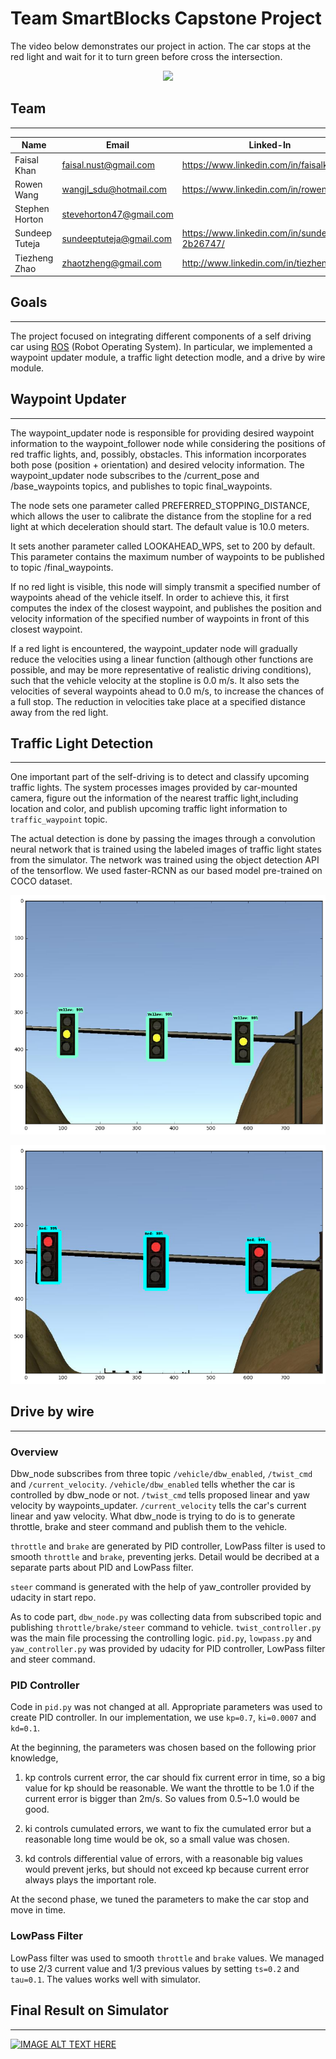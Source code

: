 # Team SmartBlocks Capstone Project 

The video below demonstrates our project in action. The car stops at the red light and wait for it to turn green before cross the intersection.

<p align=center>
	<img src=imgs/carnd_capstone.gif/>
</p>

## Team
---

| Name        |Email           | Linked-In  |
| ------------- |-------------| -----|
| Faisal Khan |    faisal.nust@gmail.com | https://www.linkedin.com/in/faisalkhan83/ |
| Rowen Wang      | wangjl_sdu@hotmail.com      |  https://www.linkedin.com/in/rowenw/ |
| Stephen Horton |stevehorton47@gmail.com     |     |
| Sundeep Tuteja | sundeeptuteja@gmail.com|https://www.linkedin.com/in/sundeep-t-2b26747/|
|Tiezheng Zhao |zhaotzheng@gmail.com|http://www.linkedin.com/in/tiezhengzhao|


## Goals
---

The project focused on integrating different components of a self driving car using [ROS](http://www.ros.org/) (Robot Operating System). In particular, we implemented a waypoint updater module, a traffic light detection modle, and a drive by wire module.  

## Waypoint Updater
---

The waypoint_updater node is responsible for providing desired waypoint information to the waypoint_follower node while considering the positions of red traffic lights, and, possibly, obstacles. This information incorporates both pose (position + orientation) and desired velocity information. The waypoint_updater node subscribes to the /current_pose and /base_waypoints topics, and publishes to topic final_waypoints.

The node sets one parameter called PREFERRED_STOPPING_DISTANCE, which allows the user to calibrate the distance from the stopline for a red light at which deceleration should start. The default value is 10.0 meters.

It sets another parameter called LOOKAHEAD_WPS, set to 200 by default. This parameter contains the maximum number of waypoints to be published to topic /final_waypoints.

If no red light is visible, this node will simply transmit a specified number of waypoints ahead of the vehicle itself. In order to achieve this, it first computes the index of the closest waypoint, and publishes the position and velocity information of the specified number of waypoints in front of this closest waypoint.

If a red light is encountered, the waypoint_updater node will gradually reduce the velocities using a linear function (although other functions are possible, and may be more representative of realistic driving conditions), such that the vehicle velocity at the stopline is 0.0 m/s. It also sets the velocities of several waypoints ahead to 0.0 m/s, to increase the chances of a full stop. The reduction in velocities take place at a specified distance away from the red light.


## Traffic Light Detection
---

One important part of the self-driving is to detect and classify upcoming traffic lights. The system processes images provided by car-mounted camera, figure out the information of the nearest traffic light,including location and color, and publish upcoming traffic light information to ```traffic_waypoint``` topic. 

The actual detection is done by passing the images through a convolution neural network that is trained using the labeled images of traffic light states from the simulator. The network was trained using the object detection API of the tensorflow. We used faster-RCNN as our based model pre-trained on COCO dataset.

<p align=center>
	<img src='./imgs/tl1.png'>
</p>

<p align=center>
	<img src='./imgs/tl2.png'>
</p>

## Drive by wire
---
### Overview

Dbw\_node subscribes from three topic ```/vehicle/dbw_enabled```, ```/twist_cmd``` and ```/current_velocity```. ```/vehicle/dbw_enabled``` tells whether the car is controlled by dbw\_node or not. ```/twist_cmd``` tells proposed linear and yaw velocity by waypoints\_updater. ```/current_velocity``` tells the car's current linear and yaw velocity.
What dbw\_node is trying to do is to generate throttle, brake and steer command and publish them to the vehicle.

```throttle``` and ```brake``` are generated by PID controller, LowPass filter is used to smooth ```throttle``` and ```brake```, preventing jerks. Detail would be decribed at a separate parts about PID and LowPass filter.

```steer``` command is generated with the help of yaw_controller provided by udacity in start repo. 

As to code part, ```dbw_node.py``` was collecting data from subscribed topic and publishing ```throttle/brake/steer``` command to vehicle. ```twist_controller.py``` was the main file processing the controlling logic. ```pid.py```, ```lowpass.py``` and ```yaw_controller.py``` was provided by udacity for PID controller, LowPass filter and steer command. 

### PID Controller

Code in ```pid.py``` was not changed at all. Appropriate parameters was used to create PID controller. In our implementation, we use ```kp=0.7```, ```ki=0.0007``` and ```kd=0.1```. 

At the beginning, the parameters was chosen based on the following prior knowledge, 

1) kp controls current error, the car should fix current error in time, so a big value for kp should be reasonable. We want the throttle to be 1.0 if the current error is bigger than 2m/s. So values from 0.5~1.0 would be good.

2) ki controls cumulated errors, we want to fix the cumulated error but a reasonable long time would be ok, so a small value was chosen.

3) kd controls differential value of errors, with a reasonable big values would prevent jerks, but should not exceed kp because current error always plays the important role.

At the second phase, we tuned the parameters to make the car stop and move in time.     

### LowPass Filter

LowPass filter was used to smooth ```throttle``` and ```brake``` values. We managed to use 2/3 current value and 1/3 previous values by setting ```ts=0.2``` and ```tau=0.1```. The values works well with simulator.


## Final Result on Simulator
---
[![IMAGE ALT TEXT HERE](https://img.youtube.com/vi/6IbyqjLUKMM/0.jpg)](https://www.youtube.com/watch?v=6IbyqjLUKMM)



